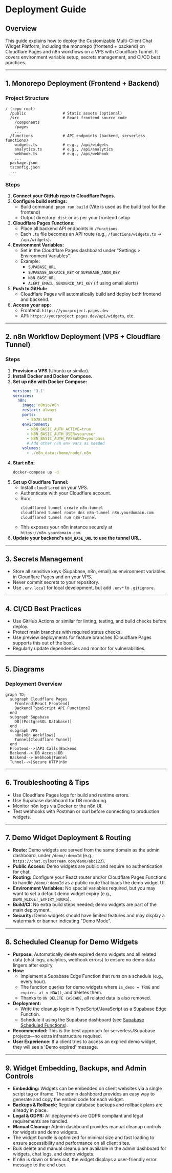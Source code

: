 # Deployment Guide

## Overview
This guide explains how to deploy the Customizable Multi-Client Chat Widget Platform, including the monorepo (frontend + backend) on Cloudflare Pages and n8n workflows on a VPS with Cloudflare Tunnel. It covers environment variable setup, secrets management, and CI/CD best practices.

---

## 1. Monorepo Deployment (Frontend + Backend)

### Project Structure
```
/ (repo root)
  /public                # Static assets (optional)
  /src                   # React frontend source code
    /components
    /pages
    ...
  /functions             # API endpoints (backend, serverless functions)
    widgets.ts           # e.g., /api/widgets
    analytics.ts         # e.g., /api/analytics
    webhook.ts           # e.g., /api/webhook
    ...
  package.json
  tsconfig.json
  ...
```

### Steps
1. **Connect your GitHub repo to Cloudflare Pages.**
2. **Configure build settings:**
   - Build command: `pnpm run build` (Vite is used as the build tool for the frontend)
   - Output directory: `dist` or as per your frontend setup
3. **Cloudflare Pages Functions:**
   - Place all backend API endpoints in `/functions`.
   - Each `.ts` file becomes an API route (e.g., `/functions/widgets.ts` → `/api/widgets`).
4. **Environment Variables:**
   - Set in the Cloudflare Pages dashboard under "Settings > Environment Variables".
   - Example:
     - `SUPABASE_URL`
     - `SUPABASE_SERVICE_KEY` or `SUPABASE_ANON_KEY`
     - `N8N_BASE_URL`
     - `ALERT_EMAIL`, `SENDGRID_API_KEY` (if using email alerts)
5. **Push to GitHub:**
   - Cloudflare Pages will automatically build and deploy both frontend and backend.
6. **Access your app:**
   - Frontend: `https://yourproject.pages.dev`
   - API: `https://yourproject.pages.dev/api/widgets`, etc.

---

## 2. n8n Workflow Deployment (VPS + Cloudflare Tunnel)

### Steps
1. **Provision a VPS** (Ubuntu or similar).
2. **Install Docker and Docker Compose.**
3. **Set up n8n with Docker Compose:**
   ```yaml
   version: '3.1'
   services:
     n8n:
       image: n8nio/n8n
       restart: always
       ports:
         - 5678:5678
       environment:
         - N8N_BASIC_AUTH_ACTIVE=true
         - N8N_BASIC_AUTH_USER=youruser
         - N8N_BASIC_AUTH_PASSWORD=yourpass
         # Add other n8n env vars as needed
       volumes:
         - ./n8n_data:/home/node/.n8n
   ```
4. **Start n8n:**
   ```bash
   docker-compose up -d
   ```
5. **Set up Cloudflare Tunnel:**
   - Install `cloudflared` on your VPS.
   - Authenticate with your Cloudflare account.
   - Run:
     ```bash
     cloudflared tunnel create n8n-tunnel
     cloudflared tunnel route dns n8n-tunnel n8n.yourdomain.com
     cloudflared tunnel run n8n-tunnel
     ```
   - This exposes your n8n instance securely at `https://n8n.yourdomain.com`.
6. **Update your backend's `N8N_BASE_URL` to use the tunnel URL.**

---

## 3. Secrets Management
- Store all sensitive keys (Supabase, n8n, email) as environment variables in Cloudflare Pages and on your VPS.
- Never commit secrets to your repository.
- Use `.env.local` for local development, but add `.env*` to `.gitignore`.

---

## 4. CI/CD Best Practices
- Use GitHub Actions or similar for linting, testing, and build checks before deploy.
- Protect main branches with required status checks.
- Use preview deployments for feature branches (Cloudflare Pages supports this out of the box).
- Regularly update dependencies and monitor for vulnerabilities.

---

## 5. Diagrams

### Deployment Overview
```mermaid
graph TD;
  subgraph Cloudflare Pages
    Frontend[React Frontend]
    Backend[TypeScript API Functions]
  end
  subgraph Supabase
    DB[(PostgreSQL Database)]
  end
  subgraph VPS
    n8n[n8n Workflows]
    Tunnel[Cloudflare Tunnel]
  end
  Frontend-->|API Calls|Backend
  Backend-->|DB Access|DB
  Backend-->|Webhook|Tunnel
  Tunnel-->|Secure HTTP|n8n
```

---

## 6. Troubleshooting & Tips
- Use Cloudflare Pages logs for build and runtime errors.
- Use Supabase dashboard for DB monitoring.
- Monitor n8n logs via Docker or the n8n UI.
- Test webhooks with Postman or curl before connecting to production widgets.

---

## 7. Demo Widget Deployment & Routing

- **Route:** Demo widgets are served from the same domain as the admin dashboard, under `/demo/:demoId` (e.g., `https://chat.cylostream.com/demo/abc123`).
- **Public Access:** Demo widgets are public and require no authentication for chat.
- **Routing:** Configure your React router and/or Cloudflare Pages Functions to handle `/demo/:demoId` as a public route that loads the demo widget UI.
- **Environment Variables:** No special variables required, but you may want to set a default demo widget expiry (e.g., `DEMO_WIDGET_EXPIRY_HOURS`).
- **Build/CI:** No extra build steps needed; demo widgets are part of the main deployment.
- **Security:** Demo widgets should have limited features and may display a watermark or banner indicating "Demo Mode".

---

## 8. Scheduled Cleanup for Demo Widgets

- **Purpose:** Automatically delete expired demo widgets and all related data (chat logs, analytics, webhook errors) to ensure no demo data lingers after expiry.
- **How:**
  - Implement a Supabase Edge Function that runs on a schedule (e.g., every hour).
  - The function queries for demo widgets where `is_demo = TRUE` and `expires_at < NOW()`, and deletes them.
  - Thanks to `ON DELETE CASCADE`, all related data is also removed.
- **Deployment:**
  - Write the cleanup logic in TypeScript/JavaScript as a Supabase Edge Function.
  - Schedule it using the Supabase dashboard (see [Supabase Scheduled Functions](https://supabase.com/docs/guides/functions/schedule-functions)).
- **Recommended:** This is the best approach for serverless/Supabase projects—no extra infrastructure required.
- **User Experience:** If a client tries to access an expired demo widget, they will see a 'Demo expired' message.

---

## 9. Widget Embedding, Backups, and Admin Controls

- **Embedding:** Widgets can be embedded on client websites via a single script tag or iframe. The admin dashboard provides an easy way to generate and copy the embed code for each widget.
- **Backups & Rollback:** Regular database backups and rollback plans are already in place.
- **Legal & GDPR:** All deployments are GDPR compliant and legal requirements are handled.
- **Manual Cleanup:** Admin dashboard provides manual cleanup controls for widgets and demo widgets.
- The widget bundle is optimized for minimal size and fast loading to ensure accessibility and performance on all client sites.
- Bulk delete and manual cleanup are available in the admin dashboard for widgets, chat logs, and demo widgets.
- If n8n is down or times out, the widget displays a user-friendly error message to the end user. 